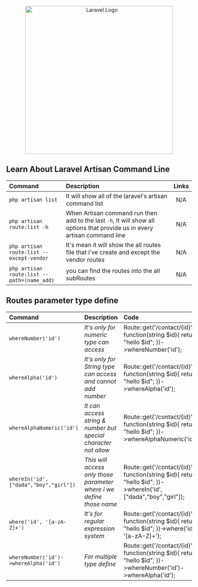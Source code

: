 <p align="center"><a href="https://laravel.com" target="_blank"><img src="https://raw.githubusercontent.com/laravel/art/master/logo-lockup/5%20SVG/2%20CMYK/1%20Full%20Color/laravel-logolockup-cmyk-red.svg" width="400" alt="Laravel Logo"></a></p>


## Learn About Laravel Artisan Command Line  

| Command | Description | Links |
|      :---     |    :---     |     :---:   |
| `php artisan list` | It will show all of the laravel's artisan command list | N/A |
| `php artisan route:list -h` | When Artisan command run then add to the last `-h`, It will show all options that provide us in every artisan command line |  N/A  |
| `php artisan route:list --except-vendor` | It's mean it will show the all routes file that i've create and except the vendor routes |  N/A  |
| `php artisan route:list --path=(name_add)` |  you can find the routes into the all subRoutes  |  N/A  |



## Routes parameter type define

| Command | Description | Code |
|      :---     |    :---   |    :---   |   
| `whereNumber('id')` | *It's only for numeric type can access*  | Route::get('/contact/{id}', function(string $id){ return "hello $id"; })->whereNumber('id');  |
| `whereAlpha('id')` | *It's only for String type can access and cannot add number*  | Route::get('/contact/{id}', function(string $id){ return "hello $id"; })->whereAlpha('id');  |
| `whereAlphaNumeric('id')` | *It can access string & number but special character not allow*  | Route::get('/contact/{id}', function(string $id){ return "hello $id"; })->whereAlphaNumeric('id');  |
| `whereIn('id', ["dada","boy","girl"])` | *This will access only those parameter where i we define those name*  | Route::get('/contact/{id}', function(string $id){ return "hello $id"; })->whereIn('id',["dada","boy","girl"]);  |
| `where('id', '[a-zA-Z]+')` | *It's for regular expression system*  | Route::get('/contact/{id}', function(string $id){ return "hello $id"; })->where('id', '[a-zA-Z]+');  |
| `whereNumber('id')->whereAlpha('id')` | *For multiple type define*  | Route::get('/contact/{id}', function(string $id){ return "hello $id"; })->whereNumber('id')->whereAlpha('id');  |

